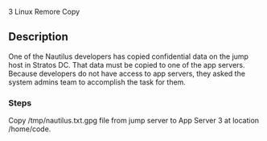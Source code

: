 3 Linux Remore Copy

## Description

One of the Nautilus developers has copied confidential data on the jump host in Stratos DC. That data must be copied to one of the app servers. Because developers do not have access to app servers, they asked the system admins team to accomplish the task for them.  

### Steps

Copy /tmp/nautilus.txt.gpg file from jump server to App Server 3 at location /home/code.